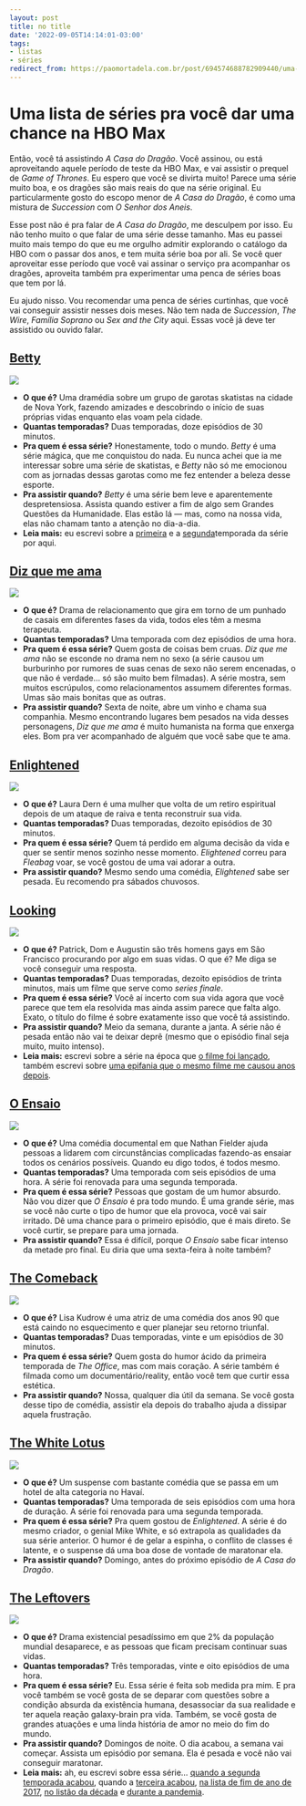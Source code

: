```yaml
---
layout: post
title: no title
date: '2022-09-05T14:14:01-03:00'
tags:
- listas
- séries
redirect_from: https://paomortadela.com.br/post/694574688782909440/uma-lista-de-s%C3%A9ries-pra-voc%C3%AA-dar-uma-chance-na-hbo
---
```

# Uma lista de séries pra você dar uma chance na HBO Max

Então, você tá assistindo _A Casa do Dragão_. Você assinou, ou está aproveitando aquele período de teste da HBO Max, e vai assistir o prequel de _Game of Thrones_. Eu espero que você se divirta muito! Parece uma série muito boa, e os dragões são mais reais do que na série original. Eu particularmente gosto do escopo menor de _A Casa do Dragão_, é como uma mistura de _Succession_ com _O Senhor dos Aneis_.

Esse post não é pra falar de _A Casa do Dragão_, me desculpem por isso. Eu não tenho muito o que falar de uma série desse tamanho. Mas eu passei muito mais tempo do que eu me orgulho admitir explorando o catálogo da HBO com o passar dos anos, e tem muita série boa por ali. Se você quer aproveitar esse período que você vai assinar o serviço pra acompanhar os dragões, aproveita também pra experimentar uma penca de séries boas que tem por lá.

Eu ajudo nisso. Vou recomendar uma penca de séries curtinhas, que você vai conseguir assistir nesses dois meses. Não tem nada de _Succession_, _The Wire_, _Família Soprano_ ou _Sex and the City_ aqui. Essas você já deve ter assistido ou ouvido falar.

## [Betty](https://www.hbomax.com/br/pt/series/urn:hbo:series:GXnt7fw7qNVSpjQEAAAJx?countryRedirect=1)

![](https://64.media.tumblr.com/8c8bb26b3ca0ac525e85c67c7ad1e170/4f2eff94b11a9770-c1/s640x960/b6c303fceeb6052bae6cf445929e02ff56c8cea9.jpg)

- **O que é?** Uma dramédia sobre um grupo de garotas skatistas na cidade de Nova York, fazendo amizades e descobrindo o início de suas próprias vidas enquanto elas voam pela cidade.
- **Quantas temporadas?** Duas temporadas, doze episódios de 30 minutos.
- **Pra quem é essa série?** Honestamente, todo o mundo. _Betty_ é uma série mágica, que me conquistou do nada. Eu nunca achei que ia me interessar sobre uma série de skatistas, e _Betty_ não só me emocionou com as jornadas dessas garotas como me fez entender a beleza desse esporte.
- **Pra assistir quando?** _Betty_ é uma série bem leve e aparentemente despretensiosa. Assista quando estiver a fim de algo sem Grandes Questões da Humanidade. Elas estão lá — mas, como na nossa vida, elas não chamam tanto a atenção no dia-a-dia.
- **Leia mais:** eu escrevi sobre a [primeira](https://href.li/?https://paomortadela.com.br/post/658085730643542016/como-%C3%A9-que-eu-vou-falar-de-betty) e a [segunda](https://href.li/?https://paomortadela.com.br/post/658145403093630976/betty-%C3%A9-uma-s%C3%A9rie-m%C3%A1gica)temporada da série por aqui.

## [Diz que me ama](https://href.li/?https://play.hbomax.com/page/urn:hbo:page:GVU2yqAs9uY7DwvwIAVk5:type:series)

![](https://64.media.tumblr.com/7d34514958a9f7912e4f83ad51279daf/4f2eff94b11a9770-01/s640x960/3eadcfe4778c88f8a01aaf8d0a9ed18b929faca4.jpg)

- **O que é?** Drama de relacionamento que gira em torno de um punhado de casais em diferentes fases da vida, todos eles têm a mesma terapeuta.
- **Quantas temporadas?** Uma temporada com dez episódios de uma hora.
- **Pra quem é essa série?** Quem gosta de coisas bem cruas. _Diz que me ama_ não se esconde no drama nem no sexo (a série causou um burburinho por rumores de suas cenas de sexo não serem encenadas, o que não é verdade… só são muito bem filmadas). A série mostra, sem muitos escrúpulos, como relacionamentos assumem diferentes formas. Umas são mais bonitas que as outras.
- **Pra assistir quando?** Sexta de noite, abre um vinho e chama sua companhia. Mesmo encontrando lugares bem pesados na vida desses personagens, _Diz que me ama_ é muito humanista na forma que enxerga eles. Bom pra ver acompanhado de alguém que você sabe que te ama.

## [Enlightened](https://href.li/?https://play.hbomax.com/page/urn:hbo:page:GVU2b5gYV_1FvjSoJATwi:type:series)

![](https://64.media.tumblr.com/8af35655a627a2b8dc11aafcbb63f6c8/4f2eff94b11a9770-7a/s640x960/dabd09af6f4c0d48761e064b7b6acbbf06457d5c.jpg)

- **O que é?** Laura Dern é uma mulher que volta de um retiro espiritual depois de um ataque de raiva e tenta reconstruir sua vida.
- **Quantas temporadas?** Duas temporadas, dezoito episódios de 30 minutos.
- **Pra quem é essa série?** Quem tá perdido em alguma decisão da vida e quer se sentir menos sozinho nesse momento. _Elightened_ correu para _Fleabag_ voar, se você gostou de uma vai adorar a outra.
- **Pra assistir quando?** Mesmo sendo uma comédia, _Elightened_ sabe ser pesada. Eu recomendo pra sábados chuvosos.

## [Looking](https://href.li/?https://play.hbomax.com/page/urn:hbo:page:GVU2dhg3oaY7DwvwIAUAR:type:series)

![](https://64.media.tumblr.com/dbd1d1ff61c28358f48eb5d5da2aeca9/4f2eff94b11a9770-a4/s640x960/77f5bc8eb9023aae2a9a08b3bb36010b512405e5.jpg)

- **O que é?** Patrick, Dom e Augustin são três homens gays em São Francisco procurando por algo em suas vidas. O que é? Me diga se você conseguir uma resposta.
- **Quantas temporadas?** Duas temporadas, dezoito episódios de trinta minutos, mais um filme que serve como _series finale_.
- **Pra quem é essa série?** Você aí incerto com sua vida agora que você parece que tem ela resolvida mas ainda assim parece que falta algo. Exato, o título do filme é sobre exatamente isso que você tá assistindo.
- **Pra assistir quando?** Meio da semana, durante a janta. A série não é pesada então não vai te deixar deprê (mesmo que o episódio final seja muito, muito intenso).
- **Leia mais:** escrevi sobre a série na época que [o filme foi lançado](https://href.li/?https://paomortadela.com.br/post/658007886803386368/looking-%C3%A9-uma-das-grandes-s%C3%A9ries-que-voc%C3%AA-n%C3%A3o), também escrevi sobre [uma epifania que o mesmo filme me causou anos depois](https://href.li/?https://paomortadela.com.br/post/658131670707453953/sobre-amizade-e-imortalidade).

## [O Ensaio](https://href.li/?https://play.hbomax.com/page/urn:hbo:page:GYptg9wzmqLevngEAAAAC:type:series)

![](https://64.media.tumblr.com/209d2ce5879ba2b5f3f40a7a74ec5bb6/4f2eff94b11a9770-dd/s640x960/d6c900f16b6c94c57dfaf68fcd961175a99150ca.jpg)

- **O que é?** Uma comédia documental em que Nathan Fielder ajuda pessoas a lidarem com circunstâncias complicadas fazendo-as ensaiar todos os cenários possíveis. Quando eu digo todos, é todos mesmo.
- **Quantas temporadas?** Uma temporada com seis episódios de uma hora. A série foi renovada para uma segunda temporada.
- **Pra quem é essa série?** Pessoas que gostam de um humor absurdo. Não vou dizer que _O Ensaio_ é pra todo mundo. É uma grande série, mas se você não curte o tipo de humor que ela provoca, você vai sair irritado. Dê uma chance para o primeiro episódio, que é mais direto. Se você curtir, se prepare para uma jornada.
- **Pra assistir quando?** Essa é difícil, porque _O Ensaio_ sabe ficar intenso da metade pro final. Eu diria que uma sexta-feira à noite também?

## [The Comeback](https://href.li/?https://play.hbomax.com/page/urn:hbo:page:GVU2fqAM7SY7DwvwIAUKL:type:series)

![](https://64.media.tumblr.com/bbd27f984ec9292a24562c43e0566101/4f2eff94b11a9770-82/s640x960/fb8ededee61d0013978b8d234a489013bf200256.jpg)

- **O que é?** Lisa Kudrow é uma atriz de uma comédia dos anos 90 que está caindo no esquecimento e quer planejar seu retorno triunfal.
- **Quantas temporadas?** Duas temporadas, vinte e um episódios de 30 minutos.
- **Pra quem é essa série?** Quem gosta do humor ácido da primeira temporada de _The Office_, mas com mais coração. A série também é filmada como um documentário/reality, então você tem que curtir essa estética.
- **Pra assistir quando?** Nossa, qualquer dia útil da semana. Se você gosta desse tipo de comédia, assistir ela depois do trabalho ajuda a dissipar aquela frustração.

## [The White Lotus](https://href.li/?https://play.hbomax.com/page/urn:hbo:page:GYLD3_ArixL1sggEAAAHk:type:series)

![](https://64.media.tumblr.com/862f35f354c7ed9b005c034ce9382c2e/4f2eff94b11a9770-9f/s640x960/bf99b4a8b98c3e2211e72c74dfe7b8d46cfffacf.jpg)

- **O que é?** Um suspense com bastante comédia que se passa em um hotel de alta categoria no Havaí.
- **Quantas temporadas?** Uma temporada de seis episódios com uma hora de duração. A série foi renovada para uma segunda temporada.
- **Pra quem é essa série?** Pra quem gostou de _Enlightened_. A série é do mesmo criador, o genial Mike White, e só extrapola as qualidades da sua série anterior. O humor é de gelar a espinha, o conflito de classes é latente, e o suspense dá uma boa dose de vontade de maratonar ela.
- **Pra assistir quando?** Domingo, antes do próximo episódio de _A Casa do Dragão_.

## [The Leftovers](https://href.li/?https://play.hbomax.com/page/urn:hbo:page:GVU2g4AhF347DwvwIAURT:type:series)

![](https://64.media.tumblr.com/4c0410ae9503338549944ae050912b8c/4f2eff94b11a9770-d5/s640x960/529991e26bc7b22916929cf7a6e355fcccf59a54.jpg)

- **O que é?** Drama existencial pesadíssimo em que 2% da população mundial desaparece, e as pessoas que ficam precisam continuar suas vidas.
- **Quantas temporadas?** Três temporadas, vinte e oito episódios de uma hora.
- **Pra quem é essa série?** Eu. Essa série é feita sob medida pra mim. E pra você também se você gosta de se deparar com questões sobre a condição absurda da existência humana, desassociar da sua realidade e ter aquela reação galaxy-brain pra vida. Também, se você gosta de grandes atuações e uma linda história de amor no meio do fim do mundo.
- **Pra assistir quando?** Domingos de noite. O dia acabou, a semana vai começar. Assista um episódio por semana. Ela é pesada e você não vai conseguir maratonar.
- **Leia mais:** ah, eu escrevi sobre essa série… [quando a segunda temporada acabou](https://href.li/?https://paomortadela.com.br/post/658004919546200064/a-segunda-temporada-de-the-leftovers-%C3%A9-a-melhor), quando a [terceira acabou](https://href.li/?https://paomortadela.com.br/post/658047228718481408/em-sua-%C3%BAltima-temporada-the-leftovers-n%C3%A3o), [na lista de fim de ano de 2017](https://href.li/?https://paomortadela.com.br/post/658150214702678016/os-cinco-melhores-de-2017), [no listão da década](https://href.li/?https://paomortadela.com.br/post/658061294524661760/as-mais-de-cem-melhores-coisas-dos-anos-2010) e [durante a pandemia](https://href.li/?https://paomortadela.com.br/post/658070292033323008/eu-n%C3%A3o-sei-se-vou-conseguir-ver-o-fim-do-mundo-na).
